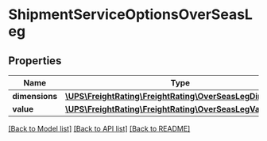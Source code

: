 # ShipmentServiceOptionsOverSeasLeg

## Properties
Name | Type | Description | Notes
------------ | ------------- | ------------- | -------------
**dimensions** | [**\UPS\FreightRating\FreightRating\OverSeasLegDimensions**](OverSeasLegDimensions.md) |  | 
**value** | [**\UPS\FreightRating\FreightRating\OverSeasLegValue**](OverSeasLegValue.md) |  | 

[[Back to Model list]](../../README.md#documentation-for-models) [[Back to API list]](../../README.md#documentation-for-api-endpoints) [[Back to README]](../../README.md)


